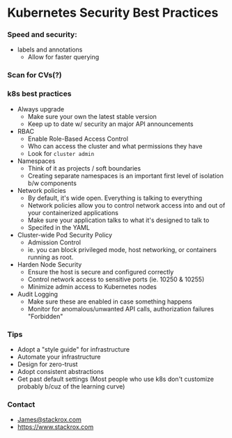 #  Kubernetes Security Best Practices

### Speed and security:
- labels and annotations
	- Allow for faster querying
### Scan for CVs(?)
### k8s best practices
- Always upgrade
	- Make sure your own the latest stable version
	- Keep up to date w/ security an major API announcements
- RBAC
	- Enable Role-Based Access Control
	- Who can access the cluster and what permissions they have
	- Look for `cluster admin`
- Namespaces
	- Think of it as projects / soft boundaries
	- Creating separate namespaces is an important first level of isolation b/w components
- Network policies
	- By default, it's wide open. Everything is talking to everything
	- Network policies allow you to control network access into and out of your containerized applications
	- Make sure your application talks to what it's designed to talk to
	- Specifed in the YAML
- Cluster-wide Pod Security Policy
	- Admission Control
	- ie. you can block privileged mode, host networking, or containers running as root.
- Harden Node Security
	- Ensure the host is secure and configured correctly
	- Control network access to sensitive ports (ie. 10250 & 10255)
	- Minimize admin access to Kubernetes nodes
- Audit Logging
	- Make sure these are enabled in case something happens
	- Monitor for anomalous/unwanted API calls, authorization failures "Forbidden"
	
### Tips
- Adopt a "style guide" for infrastructure
- Automate your infrastructure
- Design for zero-trust
- Adopt consistent abstractions
- Get past default settings (Most people who use k8s don't customize probably b/cuz of the learning curve)

### Contact
- James@stackrox.com
- https://www.stackrox.com
